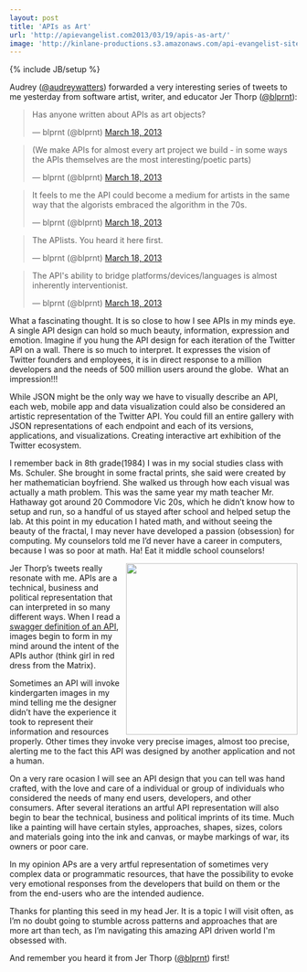 ```yaml
---
layout: post
title: 'APIs as Art'
url: 'http://apievangelist.com2013/03/19/apis-as-art/'
image: 'http://kinlane-productions.s3.amazonaws.com/api-evangelist-site/blog/washington-crossing-the-delaware-cropped.png'
---
```

{% include JB/setup %}
<p>
     Audrey (<a href="https://twitter.com/blprnt">@audreywatters</a>) forwarded a very interesting series of tweets to me yesterday from software artist, writer, and educator Jer Thorp (<a href="https://twitter.com/blprnt" target="_blank">@blprnt</a>):
</p>
<blockquote class="twitter-tweet c1">
     <p>
          Has anyone written about APIs as art objects?
     </p>— blprnt (@blprnt) <a href="https://twitter.com/blprnt/status/313713240943247361">March 18, 2013</a>
</blockquote>
<blockquote class="twitter-tweet c1">
     <p>
          (We make APIs for almost every art project we build - in some ways the APIs themselves are the most interesting/poetic parts)
     </p>— blprnt (@blprnt) <a href="https://twitter.com/blprnt/status/313714968379940865">March 18, 2013</a>
</blockquote>
<blockquote class="twitter-tweet c1">
     <p>
          It feels to me the API could become a medium for artists in the same way that the algorists embraced the algorithm in the 70s.
     </p>— blprnt (@blprnt) <a href="https://twitter.com/blprnt/status/313716173973897216">March 18, 2013</a>
</blockquote>
<blockquote class="twitter-tweet c1">
     <p>
          The APIists. You heard it here first.
     </p>— blprnt (@blprnt) <a href="https://twitter.com/blprnt/status/313716358242238466">March 18, 2013</a>
</blockquote>
<blockquote class="twitter-tweet c1">
     <p>
          The API's ability to bridge platforms/devices/languages is almost inherently interventionist.
     </p>— blprnt (@blprnt) <a href="https://twitter.com/blprnt/status/313717301008535552">March 18, 2013</a>
</blockquote>
<p>
     What a fascinating thought. It is so close to how I see APIs in my minds eye. A single API design can hold so much beauty, information, expression and emotion. Imagine if you hung the API design for each iteration of the Twitter API on a wall. There is so much to interpret. It expresses the vision of Twitter founders and employees, it is in direct response to a million developers and the needs of 500 million users around the globe.  What an impression!!!
</p>
<p>
     While JSON might be the only way we have to visually describe an API, each web, mobile app and data visualization could also be considered an artistic representation of the Twitter API. You could fill an entire gallery with JSON representations of each endpoint and each of its versions, applications, and visualizations. Creating interactive art exhibition of the Twitter ecosystem.
</p>
<p>
     I remember back in 8th grade(1984) I was in my social studies class with Ms. Schuler. She brought in some fractal prints, she said were created by her mathematician boyfriend. She walked us through how each visual was actually a math problem. This was the same year my math teacher Mr. Hathaway got around 20 Commodore Vic 20s, which he didn’t know how to setup and run, so a handful of us stayed after school and helped setup the lab. At this point in my education I hated math, and without seeing the beauty of the fractal, I may never have developed a passion (obsession) for computing. My counselors told me I’d never have a career in computers, because I was so poor at math. Ha! Eat it middle school counselors!
</p>
<p>
     <img src="https://s3.amazonaws.com/kinlane-productions/washington-crossing-the-delaware-cropped.png"  width="300" align="right" />
</p>
<p>
     Jer Thorp’s tweets really resonate with me. APIs are a technical, business and political representation that can interpreted in so many different ways. When I read a <a href="https://developers.helloreverb.com/swagger/">swagger definition of an API</a>, images begin to form in my mind around the intent of the APIs author (think girl in red dress from the Matrix).
</p>
<p>
     Sometimes an API will invoke kindergarten images in my mind telling me the designer didn’t have the experience it took to represent their information and resources properly. Other times they invoke very precise images, almost too precise, alerting me to the fact this API was designed by another application and not a human.
</p>
<p>
     On a very rare ocasion I will see an API design that you can tell was hand crafted, with the love and care of a individual or group of individuals who considered the needs of many end users, developers, and other consumers. After several iterations an artful API representation will also begin to bear the technical, business and political imprints of its time. Much like a painting will have certain styles, approaches, shapes, sizes, colors and materials going into the ink and canvas, or maybe markings of war, its owners or poor care.
</p>
<p>
     In my opinion APs are a very artful representation of sometimes very complex data or programmatic resources, that have the possibility to evoke very emotional responses from the developers that build on them or the from the end-users who are the intended audience.
</p>
<p>
     Thanks for planting this seed in my head Jer. It is a topic I will visit often, as I’m no doubt going to stumble across patterns and approaches that are more art than tech, as I’m navigating this amazing API driven world I'm obsessed with.
</p>
<p>
     And remember you heard it from Jer Thorp (<a href="https://twitter.com/blprnt" target="_blank">@blprnt</a>) first!
</p>
